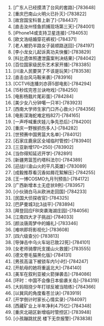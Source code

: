 
1. [广东人已经摸清了台风的套路]-[783648]
1. [重庆巴南山火明火已扑灭]-[783822]
1. [故宫国宝科普上新了]-[784437]
1. [直击汝州怪鱼抓捕现场第三天]-[784001]
1. [iPhone14或支持卫星连接]-[784053]
1. [欧文浩结婚穿花裤衩]-[784371]
1. [老人被扔半路女子装顺路送回]-[784197]
1. [李小龙女儿起诉真功夫快餐]-[783829]
1. [科比遗体照遭泄露案判决结果]-[784042]
1. [百位国家级民乐艺术家开播]-[783385]
1. [川渝人民要哭了不该是玩笑]-[783538]
1. [直击台风马鞍来袭]-[783916]
1. [CCTV6连播刘亦菲5部电影]-[784294]
1. [15秒炫完苍兰诀吻戏]-[784250]
1. [电影杨戬片尾彩蛋]-[784284]
1. [美少女八分钟噶一只羊]-[783923]
1. [西南大学师生家门口齐心救火]-[784356]
1. [电影深海蛇难定档827]-[784165]
1. [一声呼喊重庆娃儿争先恐后]-[784200]
1. [重庆一野猴抓伤多人]-[784282]
1. [世预赛中国男篮大名单]-[784012]
1. [石家庄鹿泉区全域临时管控]-[783940]
1. [三亚新增170+250]-[783902]
1. [当你得知延迟开学]-[782891]
1. [新疆男篮签约塔科法尔]-[784389]
1. [迎战川渝山火的平凡英雄]-[783089]
1. [成毅推荐看沉香如屑花絮解压]-[784255]
1. [王一博COSMO九月刊预告]-[784172]
1. [广西新增本土无症状8例]-[783957]
1. [小伙骑白马从欧洲走回国]-[784233]
1. [民国大侦探收官]-[784325]
1. [巴萨曼城3比3战平]-[783894]
1. [拜登回应FBI突袭海湖庄园]-[784056]
1. [江南四大才子挑战]-[784033]
1. [颜淡唐周梦中的婚礼]-[783346]
1. [难哄即将影视化]-[783608]
1. [四六级查分]-[783813]
1. [导弹击中乌火车站已致22死]-[784101]
1. [女老师骑摩托支援山火救援]-[783555]
1. [德文卷毛猫黑化版]-[784131]
1. [男孩高温下被锁车内1小时]-[784247]
1. [开航母的她将重返北大]-[784140]
1. [美军在叙利亚被火箭弹袭击]-[784086]
1. [环时：中国不会像日本偷袭关岛]-[784319]
1. [大妈阻挠少年打球反被当陪练]-[784366]
1. [以巽风的角度看苍兰诀]-[783919]
1. [开学倒计时家长心情实录]-[784097]
1. [西藏矿业上半年净利4.75亿]-[784348]
1. [重庆北碚区新增临时管控区]-[783948]
1. [小孩蹦跳扰民 楼下无奈报警]-[783838]